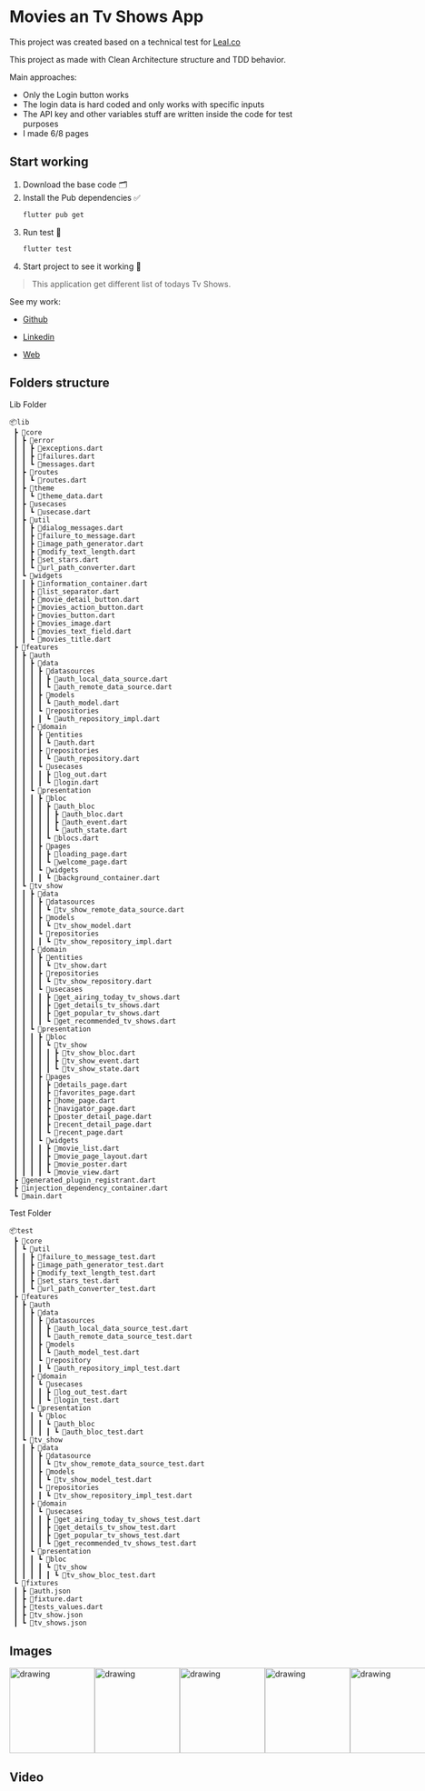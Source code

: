 # Movies an Tv Shows App

This project was created based on a technical test for [Leal.co](https://leal.co/)

This project as made with Clean Architecture structure and TDD behavior.

Main approaches:
- Only the Login button works
- The login data is hard coded and only works with specific inputs
- The API key and other variables stuff are written inside the code for test purposes
- I made 6/8 pages

## Start working

1. Download the base code 🗂
2. Install the Pub dependencies ✅
	```bash
	flutter pub get
	```
3. Run test 🧪
	```bash
	flutter test
	```
4. Start project to see it working 🚀

> This application get different list of todays Tv Shows.

See my work:

- [Github](https://github.com/HajdukSanchez)

- [Linkedin](https://www.linkedin.com/in/jozek-hajduk/)

- [Web](https://hajduk-sanchez.com/)

## Folders structure

Lib Folder

```
📦lib
 ┣ 📂core
 ┃ ┣ 📂error
 ┃ ┃ ┣ 📜exceptions.dart
 ┃ ┃ ┣ 📜failures.dart
 ┃ ┃ ┗ 📜messages.dart
 ┃ ┣ 📂routes
 ┃ ┃ ┗ 📜routes.dart
 ┃ ┣ 📂theme
 ┃ ┃ ┗ 📜theme_data.dart
 ┃ ┣ 📂usecases
 ┃ ┃ ┗ 📜usecase.dart
 ┃ ┣ 📂util
 ┃ ┃ ┣ 📜dialog_messages.dart
 ┃ ┃ ┣ 📜failure_to_message.dart
 ┃ ┃ ┣ 📜image_path_generator.dart
 ┃ ┃ ┣ 📜modify_text_length.dart
 ┃ ┃ ┣ 📜set_stars.dart
 ┃ ┃ ┗ 📜url_path_converter.dart
 ┃ ┗ 📂widgets
 ┃ ┃ ┣ 📜information_container.dart
 ┃ ┃ ┣ 📜list_separator.dart
 ┃ ┃ ┣ 📜movie_detail_button.dart
 ┃ ┃ ┣ 📜movies_action_button.dart
 ┃ ┃ ┣ 📜movies_button.dart
 ┃ ┃ ┣ 📜movies_image.dart
 ┃ ┃ ┣ 📜movies_text_field.dart
 ┃ ┃ ┗ 📜movies_title.dart
 ┣ 📂features
 ┃ ┣ 📂auth
 ┃ ┃ ┣ 📂data
 ┃ ┃ ┃ ┣ 📂datasources
 ┃ ┃ ┃ ┃ ┣ 📜auth_local_data_source.dart
 ┃ ┃ ┃ ┃ ┗ 📜auth_remote_data_source.dart
 ┃ ┃ ┃ ┣ 📂models
 ┃ ┃ ┃ ┃ ┗ 📜auth_model.dart
 ┃ ┃ ┃ ┗ 📂repositories
 ┃ ┃ ┃ ┃ ┗ 📜auth_repository_impl.dart
 ┃ ┃ ┣ 📂domain
 ┃ ┃ ┃ ┣ 📂entities
 ┃ ┃ ┃ ┃ ┗ 📜auth.dart
 ┃ ┃ ┃ ┣ 📂repositories
 ┃ ┃ ┃ ┃ ┗ 📜auth_repository.dart
 ┃ ┃ ┃ ┗ 📂usecases
 ┃ ┃ ┃ ┃ ┣ 📜log_out.dart
 ┃ ┃ ┃ ┃ ┗ 📜login.dart
 ┃ ┃ ┗ 📂presentation
 ┃ ┃ ┃ ┣ 📂bloc
 ┃ ┃ ┃ ┃ ┣ 📂auth_bloc
 ┃ ┃ ┃ ┃ ┃ ┣ 📜auth_bloc.dart
 ┃ ┃ ┃ ┃ ┃ ┣ 📜auth_event.dart
 ┃ ┃ ┃ ┃ ┃ ┗ 📜auth_state.dart
 ┃ ┃ ┃ ┃ ┗ 📜blocs.dart
 ┃ ┃ ┃ ┣ 📂pages
 ┃ ┃ ┃ ┃ ┣ 📜loading_page.dart
 ┃ ┃ ┃ ┃ ┗ 📜welcome_page.dart
 ┃ ┃ ┃ ┗ 📂widgets
 ┃ ┃ ┃ ┃ ┗ 📜background_container.dart
 ┃ ┗ 📂tv_show
 ┃ ┃ ┣ 📂data
 ┃ ┃ ┃ ┣ 📂datasources
 ┃ ┃ ┃ ┃ ┗ 📜tv_show_remote_data_source.dart
 ┃ ┃ ┃ ┣ 📂models
 ┃ ┃ ┃ ┃ ┗ 📜tv_show_model.dart
 ┃ ┃ ┃ ┗ 📂repositories
 ┃ ┃ ┃ ┃ ┗ 📜tv_show_repository_impl.dart
 ┃ ┃ ┣ 📂domain
 ┃ ┃ ┃ ┣ 📂entities
 ┃ ┃ ┃ ┃ ┗ 📜tv_show.dart
 ┃ ┃ ┃ ┣ 📂repositories
 ┃ ┃ ┃ ┃ ┗ 📜tv_show_repository.dart
 ┃ ┃ ┃ ┗ 📂usecases
 ┃ ┃ ┃ ┃ ┣ 📜get_airing_today_tv_shows.dart
 ┃ ┃ ┃ ┃ ┣ 📜get_details_tv_shows.dart
 ┃ ┃ ┃ ┃ ┣ 📜get_popular_tv_shows.dart
 ┃ ┃ ┃ ┃ ┗ 📜get_recommended_tv_shows.dart
 ┃ ┃ ┗ 📂presentation
 ┃ ┃ ┃ ┣ 📂bloc
 ┃ ┃ ┃ ┃ ┗ 📂tv_show
 ┃ ┃ ┃ ┃ ┃ ┣ 📜tv_show_bloc.dart
 ┃ ┃ ┃ ┃ ┃ ┣ 📜tv_show_event.dart
 ┃ ┃ ┃ ┃ ┃ ┗ 📜tv_show_state.dart
 ┃ ┃ ┃ ┣ 📂pages
 ┃ ┃ ┃ ┃ ┣ 📜details_page.dart
 ┃ ┃ ┃ ┃ ┣ 📜favorites_page.dart
 ┃ ┃ ┃ ┃ ┣ 📜home_page.dart
 ┃ ┃ ┃ ┃ ┣ 📜navigator_page.dart
 ┃ ┃ ┃ ┃ ┣ 📜poster_detail_page.dart
 ┃ ┃ ┃ ┃ ┣ 📜recent_detail_page.dart
 ┃ ┃ ┃ ┃ ┗ 📜recent_page.dart
 ┃ ┃ ┃ ┗ 📂widgets
 ┃ ┃ ┃ ┃ ┣ 📜movie_list.dart
 ┃ ┃ ┃ ┃ ┣ 📜movie_page_layout.dart
 ┃ ┃ ┃ ┃ ┣ 📜movie_poster.dart
 ┃ ┃ ┃ ┃ ┗ 📜movie_view.dart
 ┣ 📜generated_plugin_registrant.dart
 ┣ 📜injection_dependency_container.dart
 ┗ 📜main.dart
```

Test Folder

```
📦test
 ┣ 📂core
 ┃ ┗ 📂util
 ┃ ┃ ┣ 📜failure_to_message_test.dart
 ┃ ┃ ┣ 📜image_path_generator_test.dart
 ┃ ┃ ┣ 📜modify_text_length_test.dart
 ┃ ┃ ┣ 📜set_stars_test.dart
 ┃ ┃ ┗ 📜url_path_converter_test.dart
 ┣ 📂features
 ┃ ┣ 📂auth
 ┃ ┃ ┣ 📂data
 ┃ ┃ ┃ ┣ 📂datasources
 ┃ ┃ ┃ ┃ ┣ 📜auth_local_data_source_test.dart
 ┃ ┃ ┃ ┃ ┗ 📜auth_remote_data_source_test.dart
 ┃ ┃ ┃ ┣ 📂models
 ┃ ┃ ┃ ┃ ┗ 📜auth_model_test.dart
 ┃ ┃ ┃ ┗ 📂repository
 ┃ ┃ ┃ ┃ ┗ 📜auth_repository_impl_test.dart
 ┃ ┃ ┣ 📂domain
 ┃ ┃ ┃ ┗ 📂usecases
 ┃ ┃ ┃ ┃ ┣ 📜log_out_test.dart
 ┃ ┃ ┃ ┃ ┗ 📜login_test.dart
 ┃ ┃ ┗ 📂presentation
 ┃ ┃ ┃ ┗ 📂bloc
 ┃ ┃ ┃ ┃ ┗ 📂auth_bloc
 ┃ ┃ ┃ ┃ ┃ ┗ 📜auth_bloc_test.dart
 ┃ ┗ 📂tv_show
 ┃ ┃ ┣ 📂data
 ┃ ┃ ┃ ┣ 📂datasource
 ┃ ┃ ┃ ┃ ┗ 📜tv_show_remote_data_source_test.dart
 ┃ ┃ ┃ ┣ 📂models
 ┃ ┃ ┃ ┃ ┗ 📜tv_show_model_test.dart
 ┃ ┃ ┃ ┗ 📂repositories
 ┃ ┃ ┃ ┃ ┗ 📜tv_show_repository_impl_test.dart
 ┃ ┃ ┣ 📂domain
 ┃ ┃ ┃ ┗ 📂usecases
 ┃ ┃ ┃ ┃ ┣ 📜get_airing_today_tv_shows_test.dart
 ┃ ┃ ┃ ┃ ┣ 📜get_details_tv_show_test.dart
 ┃ ┃ ┃ ┃ ┣ 📜get_popular_tv_shows_test.dart
 ┃ ┃ ┃ ┃ ┗ 📜get_recommended_tv_shows_test.dart
 ┃ ┃ ┗ 📂presentation
 ┃ ┃ ┃ ┗ 📂bloc
 ┃ ┃ ┃ ┃ ┗ 📂tv_show
 ┃ ┃ ┃ ┃ ┃ ┗ 📜tv_show_bloc_test.dart
 ┗ 📂fixtures
 ┃ ┣ 📜auth.json
 ┃ ┣ 📜fixture.dart
 ┃ ┣ 📜tests_values.dart
 ┃ ┣ 📜tv_show.json
 ┃ ┗ 📜tv_shows.json
```

## Images

<div style="display: flex; felx-direction:row;">
  <img src="https://user-images.githubusercontent.com/76627513/178543905-6bcda32e-c1db-411f-81a0-c7c265408736.png" alt="drawing" width="150"/>
  <img src="https://user-images.githubusercontent.com/76627513/178543956-75799e15-8834-43b5-b54b-27f19e1066bc.png" alt="drawing" width="150"/>
  <img src="https://user-images.githubusercontent.com/76627513/178543989-6e315afa-8b8f-40e5-b486-bbeb3b695d77.png" alt="drawing" width="150"/>
  <img src="https://user-images.githubusercontent.com/76627513/178544013-614097a6-1e74-4efc-ae28-01a3dde326a8.png" alt="drawing" width="150"/>
  <img src="https://user-images.githubusercontent.com/76627513/178544032-35f06503-a3a4-4bed-b7b2-794752ba45a7.png" alt="drawing" width="150"/>
  <img src="https://user-images.githubusercontent.com/76627513/178544055-e30f15dd-3889-46bf-ba22-58dff050963a.png" alt="drawing" width="150"/>
  <img src="https://user-images.githubusercontent.com/76627513/178544105-f46c9996-7d42-478f-ba8a-5a56b176f1f2.png" alt="drawing" width="150"/>
  <img src="https://user-images.githubusercontent.com/76627513/178544138-ed7fd8af-5342-484b-b311-fe883bee22b0.png" alt="drawing" width="150"/>
  <img src="https://user-images.githubusercontent.com/76627513/178544166-751b5dcc-40aa-4891-acab-96e734990371.png" alt="drawing" width="150"/>
</div>

## Video
